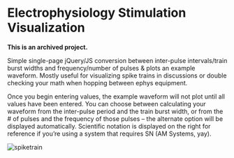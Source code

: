 # Electrophysiology Stimulation Visualization

**This is an archived project.**

Simple single-page jQuery/JS conversion between inter-pulse intervals/train burst widths and frequency/number of pulses &amp; plots an example waveform. Mostly useful for visualizing spike trains in discussions or double checking your math when hopping between ephys equipment.

Once you begin entering values, the example waveform will not plot until all values have been entered. You can choose between calculating your waveform from the inter-pulse period and the train burst width, or from the # of pulses and the frequency of those pulses – the alternate option will be displayed automatically. Scientific notation is displayed on the right for reference if you’re using a system that requires SN (AM Systems, yay).

![spiketrain](https://user-images.githubusercontent.com/83111496/189473105-4eeffc3b-d7fb-40f9-8d04-c4951e0df07c.png)
